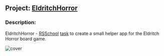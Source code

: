 ## Project: [EldritchHorror](https://wee-owl.github.io/EldritchHorror/)  

### Description:  
EldritchHorror - [RSSchool](https://rs.school/) [task](https://github.com/Luffi2539/eldritch-codejam) to create a small helper app for the Eldritch Horror board game.  

![cover](https://user-images.githubusercontent.com/95621680/187688246-ec050aa0-ddb2-4c9f-8013-caa9ffea282e.JPG)  

